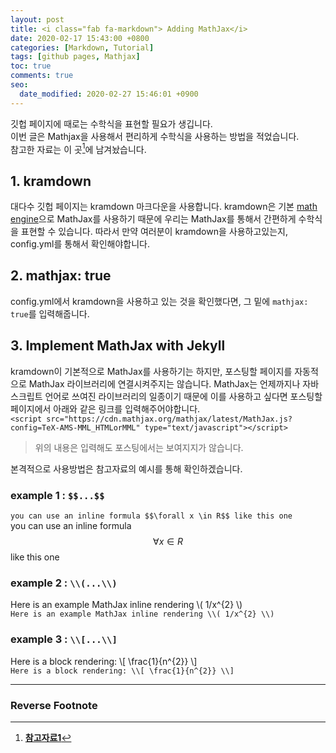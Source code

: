```yaml
---
layout: post
title: <i class="fab fa-markdown"> Adding MathJax</i>
date: 2020-02-17 15:43:00 +0800
categories: [Markdown, Tutorial]
tags: [github pages, Mathjax]
toc: true
comments: true
seo:
  date_modified: 2020-02-27 15:46:01 +0900
---
```

<script src="https://cdn.mathjax.org/mathjax/latest/MathJax.js?config=TeX-AMS-MML_HTMLorMML" type="text/javascript"></script>

깃헙 페이지에 때로는 수학식을 표현할 필요가 생깁니다.  
이번 글은 Mathjax을 사용해서 편리하게 수학식을 사용하는 방법을 적었습니다.  
참고한 자료는 이 곳[^footnote]에 남겨놨습니다.  

## 1. kramdown
대다수 깃헙 페이지는 kramdown 마크다운을 사용합니다. kramdown은 기본 [math engine](https://kramdown.gettalong.org/converter/html.html#math-support)으로 MathJax를 사용하기 때문에 우리는 MathJax를 통해서 간편하게 수학식을 표현할 수 있습니다. 따라서 만약 여러분이 kramdown을 사용하고있는지, config.yml를 통해서 확인해야합니다. 


## 2. mathjax: true
config.yml에서 kramdown을 사용하고 있는 것을 확인했다면, 그 밑에 `mathjax: true`를 입력해줍니다. 


## 3. Implement MathJax with Jekyll
kramdown이 기본적으로 MathJax를 사용하기는 하지만, 포스팅할 페이지를 자동적으로 MathJax 라이브러리에 연결시켜주지는 않습니다. MathJax는 언제까지나 자바스크립트 언어로 쓰여진 라이브러리의 일종이기 때문에 이를 사용하고 싶다면 포스팅할 페이지에서 아래와 같은 링크를 입력해주어야합니다.  
`<script src="https://cdn.mathjax.org/mathjax/latest/MathJax.js?config=TeX-AMS-MML_HTMLorMML" type="text/javascript"></script>`  
> 위의 내용은 입력해도 포스팅에서는 보여지지가 않습니다.

  
본격적으로 사용방법은 참고자료의 예시를 통해 확인하겠습니다.


### example 1 : `$$...$$`

```you can use an inline formula $$\forall x \in R$$ like this one```   
you can use an inline formula $$\forall x \in R$$ like this one  


### example 2 : `\\(...\\)`  

Here is an example MathJax inline rendering \\( 1/x^{2} \\)  
`Here is an example MathJax inline rendering \\( 1/x^{2} \\)`


### example 3 : `\\[...\\]`  

Here is a block rendering: \\[ \frac{1}{n^{2}} \\]  
`Here is a block rendering: \\[ \frac{1}{n^{2}} \\]`

  
***    
    
### Reverse Footnote
[^footnote]: [**참고자료1**](http://themicronaut.github.io/theme-setup/)
